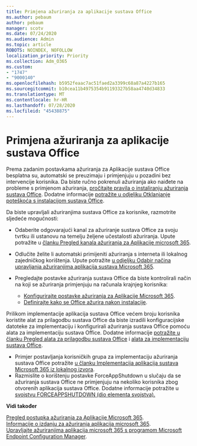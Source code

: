 ```yaml
---
title: Primjena ažuriranja za aplikacije sustava Office
ms.author: pebaum
author: pebaum
manager: scotv
ms.date: 07/24/2020
ms.audience: Admin
ms.topic: article
ROBOTS: NOINDEX, NOFOLLOW
localization_priority: Priority
ms.collection: Adm_O365
ms.custom:
- "1747"
- "9000140"
ms.openlocfilehash: b5952feaac7ac51faed2a3399c68a87a4227b165
ms.sourcegitcommit: b10cea11b4975354b91193327b58aa4740d34833
ms.translationtype: MT
ms.contentlocale: hr-HR
ms.lasthandoff: 07/28/2020
ms.locfileid: "45438875"
---
```

# <a name="apply-updates-for-office-apps"></a>Primjena ažuriranja za aplikacije sustava Office

Prema zadanim postavkama ažuriranja za Aplikacije sustava Office besplatna su, automatski se preuzimaju i primjenjuju u pozadini bez intervencije korisnika. Da biste ručno pokrenuli ažuriranja ako naiđete na probleme s primjenom ažuriranja, [pročitajte pravila o instaliranju ažuriranja sustava Office](https://support.office.com/article/install-office-updates-2ab296f3-7f03-43a2-8e50-46de917611c5). Dodatne informacije [potražite u odjeljku Otklanjanje poteškoća s instalacijom sustava Office](https://support.microsoft.com/office/troubleshoot-installing-office-35ff2def-e0b2-4dac-9784-4cf212c1f6c2?ui=en-us&rs=en-us&ad=us#O365Plans=signinorgid).

Da biste upravljali ažuriranjima sustava Office za korisnike, razmotrite sljedeće mogućnosti:

- Odaberite odgovarajući kanal za ažuriranje sustava Office za svoju tvrtku ili ustanovu na temelju željene učestalosti ažuriranja. Upute potražite u [članku Pregled kanala ažuriranja za Aplikacije microsoft 365](https://docs.microsoft.com/deployoffice/overview-of-update-channels-for-office-365-proplus).

- Odlučite želite li automatski primijeniti ažuriranja s interneta ili lokalnog zajedničkog korištenja. Upute potražite [u odjeljku Odabir načina upravljanja ažuriranjima aplikacija sustava Microsoft 365](https://docs.microsoft.com/deployoffice/choose-how-to-manage-updates-to-office-365-proplus).

- Pregledajte postavke ažuriranja sustava Office da biste kontrolirali način na koji se ažuriranja primjenjuju na računala krajnjeg korisnika:

    - [Konfigurirajte postavke ažuriranja za Aplikacije Microsoft 365](https://docs.microsoft.com/deployoffice/configure-update-settings-for-office-365-proplus).
    - [Definirajte kako se Office ažurira nakon instalacije](https://docs.microsoft.com/deployoffice/configuration-options-for-the-office-2016-deployment-tool#updates-element).

Prilikom implementacije aplikacija sustava Office većem broju korisnika koristite alat za prilagodbu sustava Office da biste izradili konfiguracijske datoteke za implementaciju i konfigurirali ažuriranja sustava Office pomoću alata za implementaciju sustava Office. Dodatne informacije [potražite u članku Pregled alata za prilagodbu sustava Office](https://docs.microsoft.com/DeployOffice/overview-of-the-office-customization-tool-for-click-to-run) i [alata za implementaciju sustava Office](https://go.microsoft.com/fwlink/p/?LinkID=626065).

- Primjer postavljanja korisničkih grupa za implementaciju ažuriranja sustava Office potražite [u članku Implementacija aplikacija sustava Microsoft 365 iz lokalnog izvora](https://docs.microsoft.com/deployoffice/deploy-office-365-proplus-from-a-local-source).
-   Razmislite o korištenju postavke ForceAppShutdown u slučaju da se ažuriranja sustava Office ne primjenjuju na nekoliko korisnika zbog otvorenih aplikacija sustava Office. Dodatne informacije potražite u [svojstvu FORCEAPPSHUTDOWN (dio elementa svojstva).](https://docs.microsoft.com/deployoffice/configuration-options-for-the-office-2016-deployment-tool#forceappshutdown-property-part-of-property-element) 

**Vidi također**

[Pregled postupka ažuriranja za Aplikacije Microsoft 365](https://docs.microsoft.com/deployoffice/overview-of-the-update-process-for-office-365-proplus).  
[Informacije o izdanju za ažuriranja aplikacija microsoft 365](https://docs.microsoft.com/officeupdates/release-notes-office365-proplus).  
[Upravljajte ažuriranjima aplikacija microsoft 365 s programom Microsoft Endpoint Configuration Manager](https://docs.microsoft.com/deployoffice/manage-updates-to-office-365-proplus-with-system-center-configuration-manager).  
